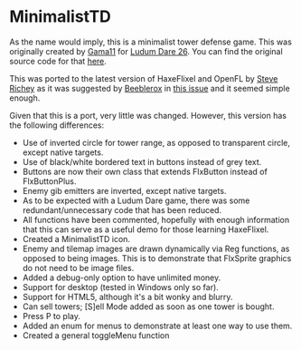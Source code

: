 # MinimalistTD

As the name would imply, this is a minimalist tower defense game. This was originally created by [Gama11](https://github.com/Gama11) for [Ludum Dare 26](http://www.ludumdare.com/compo/ludum-dare-26/?action=preview&uid=16160).  You can find the original source code for that [here](https://github.com/Gama11/LudumDare26).

This was ported to the latest version of HaxeFlixel and OpenFL by [Steve Richey](https://github.com/steverichey/) as it was suggested by [Beeblerox](https://github.com/Beeblerox) in [this issue](https://github.com/HaxeFlixel/flixel-demos/issues/25) and it seemed simple enough.

Given that this is a port, very little was changed. However, this version has the following differences:
* Use of inverted circle for tower range, as opposed to transparent circle, except native targets.
* Use of black/white bordered text in buttons instead of grey text.
* Buttons are now their own class that extends FlxButton instead of FlxButtonPlus.
* Enemy gib emitters are inverted, except native targets.
* As to be expected with a Ludum Dare game, there was some redundant/unnecessary code that has been reduced.
* All functions have been commented, hopefully with enough information that this can serve as a useful demo for those learning HaxeFlixel.
* Created a MinimalistTD icon.
* Enemy and tilemap images are drawn dynamically via Reg functions, as opposed to being images. This is to demonstrate that FlxSprite graphics do not need to be image files.
* Added a debug-only option to have unlimited money.
* Support for desktop (tested in Windows only so far).
* Support for HTML5, although it's a bit wonky and blurry.
* Can sell towers; [S]ell Mode added as soon as one tower is bought.
* Press P to play.
* Added an enum for menus to demonstrate at least one way to use them.
* Created a general toggleMenu function